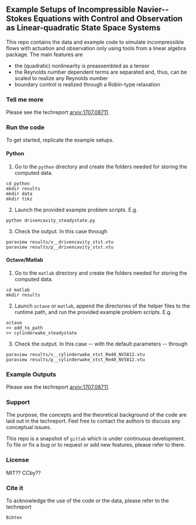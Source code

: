 ## Example Setups of Incompressible Navier--Stokes Equations with Control and Observation as Linear-quadratic State Space Systems

This repo contains the data and example code to simulate incompressible flows with actuation and observation only using tools from a linear algebra package. The main features are

 * the (quadratic) nonlinearity is preassembled as a tensor
 * the Reynolds number dependent terms are separated and, thus, can be scaled to realize any Reynolds number
 * boundary control is realized through a Robin-type relaxation

### Tell me more

Please see the techreport [arxiv:1707.08711](https://arxiv.org/abs/1707.08711).

### Run the code

To get started, replicate the example setups.

#### Python

 1. Go to the `python` directory and create the folders needed for storing the computed data.
```
cd python
mkdir results
mkdir data
mkdir tikz
```
 2. Launch the provided example problem scripts. E.g.
```
python drivencavity_steadystate.py
```
 3. Check the output. In this case through
```
paraview results/v__drivencavity_stst.vtu
paraview results/p__drivencavity_stst.vtu
```

#### Octave/Matlab
 1. Go to the `matlab` directory and create the folders needed for storing the computed data.
```
cd matlab
mkdir results
```
 2. Launch `octave` or `matlab`, append the directories of the helper files to the runtime path, and run the provided example problem scripts. E.g.
```
octave
>> add_to_path
>> cylinderwake_steadystate
```
 3. Check the output. In this case -- with the default parameters -- through
```
paraview results/v__cylinderwake_stst_Re40_NV5812.vtu
paraview results/p__cylinderwake_stst_Re40_NV5812.vtu
```

### Example Outputs

Please see the techreport [arxiv:1707.08711](https://arxiv.org/abs/1707.08711).

### Support
The purpose, the concepts and the theoretical background of the code are laid out in the techreport. Feel free to contact the authors to discuss any conceptual issues.

This repo is a snapshot of `gitlab` which is under continuous development. To file or fix a bug or to request or add new features, please refer to there. 

### License
MIT?? CCby??

### Cite it
To acknowledge the use of the code or the data, please refer to the techreport
```
Bibtex
```

